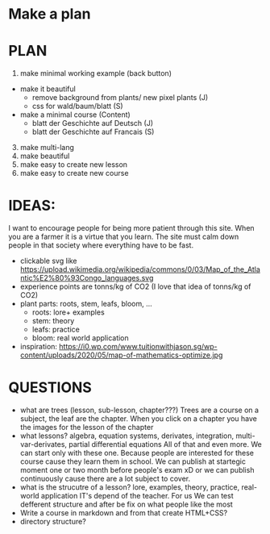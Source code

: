 # Make a plan 

# PLAN 
1. make minimal working example (back button)
  - make it beautiful
    - remove background from plants/ new pixel plants (J)
    - css for wald/baum/blatt (S)
  - make a minimal course (Content)
    - blatt der Geschichte auf Deutsch (J)
    - blatt der Geschichte auf Francais (S)
3. make multi-lang
4. make beautiful
5. make easy to create new lesson 
6. make easy to create new course 

# IDEAS: 
I want to encourage people for being more patient through this site. When you are a farmer it is a virtue that you learn.
The site must calm down people in that society where everything have to be fast. 
- clickable svg like https://upload.wikimedia.org/wikipedia/commons/0/03/Map_of_the_Atlantic%E2%80%93Congo_languages.svg
- experience points are tonns/kg of CO2
  (I love that idea of tonns/kg of CO2)
- plant parts: roots, stem, leafs, bloom, ...
    - roots: lore+ examples
    - stem: theory
    - leafs: practice
    - bloom: real world application
- inspiration: https://i0.wp.com/www.tuitionwithjason.sg/wp-content/uploads/2020/05/map-of-mathematics-optimize.jpg

# QUESTIONS
- what are trees (lesson, sub-lesson, chapter???)
  Trees are a course on a subject, the leaf are the chapter.
  When you click on a chapter you have the images for the lesson of the chapter
- what lessons? algebra, equation systems, derivates, integration, multi-var-derivates, partial differential equations
  All of that and even more. We can start only with these one. Because people are interested for these course cause
  they learn them in school. We can publish at startegic moment one or two month before people's exam xD
  or we can publish continuously cause there are a lot subject to cover.  
- what is the strucutre of a lesson? lore, examples, theory, practice, real-world application
  IT's depend of the teacher. For us We can test defferent structure and after be fix on what people like the most 
- Write a course in markdown and from that create HTML+CSS?
- directory structure? 
